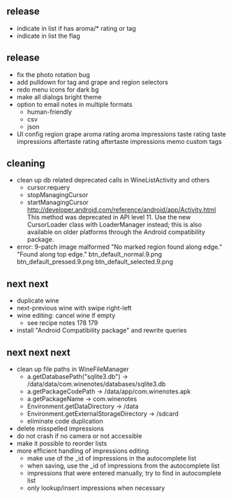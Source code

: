 release
-------
- indicate in list if has aroma/* rating or tag
- indicate in list the flag


release
-------
- fix the photo rotation bug
- add pulldown for tag and grape and region selectors
- redo menu icons for dark bg
- make all dialogs bright theme
- option to email notes in multiple formats
    - human-friendly
    - csv
    - json
- UI config
    region
    grape
    aroma rating
    aroma impressions
    taste rating
    taste impressions
    aftertaste rating
    aftertaste impressions
    memo
    custom tags


cleaning
--------
- clean up db related deprecated calls in WineListActivity and others
    - cursor.requery
    - stopManagingCursor
    - startManagingCursor
    http://developer.android.com/reference/android/app/Activity.html
    This method was deprecated in API level 11. Use the new CursorLoader class with LoaderManager instead; this is also available on older platforms through the Android compatibility package.
- error: 9-patch image malformed
    "No marked region found along edge."
    "Found along top edge."
    btn_default_normal.9.png
    btn_default_pressed.9.png
    btn_default_selected.9.png


next next
---------
- duplicate wine
- next-previous wine with swipe right-left
- wine editing: cancel wine if empty
    - see recipe notes 178 179
- install "Android Compatibility package" and rewrite queries


next next next
--------------
- clean up file paths in WineFileManager
    - a.getDatabasePath("sqlite3.db") -> /data/data/com.winenotes/databases/sqlite3.db
    - a.getPackageCodePath -> /data/app/com.winenotes.apk
    - a.getPackageName -> com.winenotes
    - Environment.getDataDirectory -> /data
    - Environment.getExternalStorageDirectory -> /sdcard
    - eliminate code duplication
- delete misspelled impressions
- do not crash if no camera or not accessible
- make it possible to reorder lists
- more efficient handling of impressions editing
    - make use of the _id of impressions in the autocomplete list
    - when saving, use the _id of impressions from the autocomplete list
    - impressions that were entered manually, try to find in autocomplete list
    - only lookup/insert impressions when necessary


